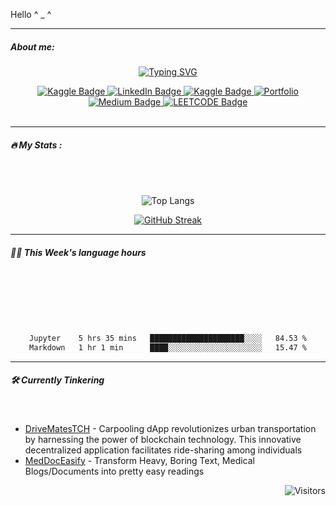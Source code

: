 Hello ^ \_ ^

---

##### About me:

<p align = "center" >
<a href="https://git.io/typing-svg"><img src="https://readme-typing-svg.demolab.com?font=Source+Code+Pro&size=18&duration=2000&pause=400&color=2859BC&background=0010FF00&multiline=true&width=550&height=110&lines=Brajendra+Suman;BTech+%40+Indian+Institute+of+Technology+Guwahati" alt="Typing SVG" /></a>

<!-- reserved  -->
<!-- <a href="https://git.io/typing-svg"><img src="https://readme-typing-svg.demolab.com?font=Source+Code+Pro&size=18&duration=2000&pause=400&color=2859BC&background=0010FF00&multiline=true&width=550&height=110&lines=Brajendra+Suman;BTech+%40+Indian+Institute+of+Technology+Guwahati+;Web Development+%7C+Machine Learning +%7C+ Data Science ;+++++" alt="Typing SVG" /></a> -->

</p>

<div id="badges" align="center">
    <a href="https://linktr.ee/sbrajen07">
    <img src="https://img.shields.io/badge/-linktree-20BEFF?style=for-the-badge&logo=linktree&logoColor=white&style=plastic" alt="Kaggle Badge"/>
  </a>

  <a href="https://www.linkedin.com/in/sbrajendra/">
    <img src="https://img.shields.io/badge/LinkedIn-blue?style=for-the-badge&logo=linkedin&logoColor=white&style=plastic" alt="LinkedIn Badge"/>
  </a>
  <a href="https://www.kaggle.com/sb0702">
    <img src="https://img.shields.io/badge/Kaggle-20BEFF?style=for-the-badge&logo=Kaggle&logoColor=white&style=plastic" alt="Kaggle Badge"/>
  </a>
    </a>
    <a href="https://master--sbrajen7.netlify.app/">
    <img src="https://img.shields.io/badge/Portfolio-%23000000.svg?style=for-the-badge&style=plastic&logo=netlify&logoColor=#00C7B7" alt="Portfolio"/>
  </a>
  <!-- <a href="https://www.hackerrank.com/Iqman_Singh">
    <img src="https://img.shields.io/badge/-Hackerrank-2EC866?style=for-the-badge&logo=HackerRank&logoColor=white" alt="Hackerrank Badge"/>
  </a>  -->
  <a href="https://medium.com/@smn.acm">
    <img src="https://img.shields.io/badge/Medium-12100E?style=for-the-badge&logo=medium&logoColor=white&style=plastic" alt="Medium Badge"/>
  </a>
  <!-- <a href="https://leetcode.com/sbjen/">
    <img src="https://img.shields.io/badge/-LeetCode-FFA116?style=for-the-badge&logo=LeetCode&logoColor=black" alt="LEETCODE Badge"/>
  </a> -->
  <a href="mailto:s.brajendra0707@gmail.com">
    <img src="https://img.shields.io/badge/Gmail-D14836?style=for-the-badge&logo=gmail&logoColor=white&style=plastic" alt="LEETCODE Badge"/>
  </a>

</div>
<br>
<!-- <div id="header" align="center">
  <img src="https://media.tenor.com/3bTxZ4HdrysAAAAC/pixels-neon.gif" width="580"/>
</div> -->

---

##### :fire: My Stats :

<div align = "center" style="text-align: center; border-radius:100px;" >

 </br>
</br>

</div>

<div align = "center" style="text-align: center; border-radius:100px;" >

![Top Langs](https://github-readme-stats-sigma-five.vercel.app/api/top-langs/?username=s-brajendra&layout=compact&hide=ejs&theme=dark&border=50px)

</div>

<div align = "center" style="text-align: center;" >

[![GitHub Streak](https://streak-stats.demolab.com/?user=s-brajendra&starting_year=2023&border_radius=50&theme=dark)](https://git.io/streak-stats)

</div>

---

<!-- <div align = "center" style="text-align: center;" >


 <img align = "centre" style = "border-radius:100px;" src="https://github-readme-activity-graph.vercel.app/graph?username=s-brajendra&theme=react-dark&bg_color=20232a&hide_border=true" border_radius = "100px" />
</div> -->

##### 🧑‍💻 This Week's language hours

<div align = "center" style="text-align: center;" >
  </br>
 </br>
  </br>
 
 </br>
  </br>
<!--START_SECTION:waka-->

```txt
Jupyter    5 hrs 35 mins   █████████████████████░░░░   84.53 %
Markdown   1 hr 1 min      ████░░░░░░░░░░░░░░░░░░░░░   15.47 %
```

<!--END_SECTION:waka-->

<!--

Python       9 hrs 34 mins   ██████████████████▓░░░░░░   74.95 %
Jupyter      1 hr 50 mins    ███▓░░░░░░░░░░░░░░░░░░░░░   14.45 %
JavaScript   33 mins         █░░░░░░░░░░░░░░░░░░░░░░░░   04.40 %
Assembly     23 mins         ▓░░░░░░░░░░░░░░░░░░░░░░░░   03.08 %
JSON         18 mins         ▓░░░░░░░░░░░░░░░░░░░░░░░░   02.36 %


-->

</div>

---

##### 🛠️ Currently Tinkering

<div align = "center" style="text-align: center;" >
  </br>

<!--START_SECTION:waka:SHOW_PROJECTS-->

<!--END_SECTION:waka:SHOW_PROJECTS-->

</div>

- [DriveMatesTCH][link_DriveMates] - Carpooling dApp revolutionizes urban transportation by harnessing the power of blockchain technology. This innovative decentralized application facilitates ride-sharing among individuals
- [MedDocEasify][link_MEdDoc] - Transform Heavy, Boring Text, Medical Blogs/Documents into pretty easy readings

<span align="right">

![Visitors](https://api.visitorbadge.io/api/visitors?path=https%3A%2F%2Fgithub.com%2Fs-brajendra%2Fs-brajendra&label=VISITOR&countColor=%23263759&style=flat-square)

</span>

[link_DriveMates]: https://github.com/s-brajendra/DriveMatesTCH
[link_MEdDoc]: https://github.com/s-brajendra/MedDocEasify
